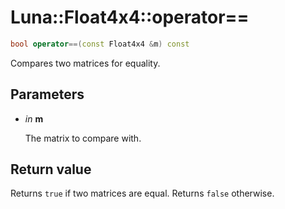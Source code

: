 # Luna::Float4x4::operator==

```c++
bool operator==(const Float4x4 &m) const
```

Compares two matrices for equality. 



## Parameters
* *in* **m**

    The matrix to compare with. 

## Return value
Returns `true` if two matrices are equal. Returns `false` otherwise. 

